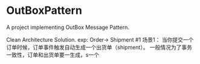 # OutBoxPattern
A project implementing OutBox Message Pattern.

Clean Architecture Solution.
exp: Order-> Shipment
#1 场景1：
当你提交一个订单时候，订单事件触发自动生成一个出货单（shipment）。
一般情况为了事务一致性，订单和出货单要一生成，s一个

